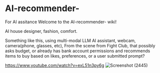 # AI-recommender-
For AI assitance 
Welcome to the AI-recommender- wiki! 

AI house designer, fashion, comfort.

Something like this, using multi-modal LLM AI assistant, webcam, camera(phone, glasses, etc), From the scene from Fight Club, that possibly asks budget, or already has bank account permissions and recommends items to buy based on likes, preferences, or a user submitted prompt?

https://www.youtube.com/watch?v=exL51n3py6g 
![Screenshot (2445)](https://github.com/user-attachments/assets/d7a70e43-fc37-4194-a9aa-3213ad3e9181)
